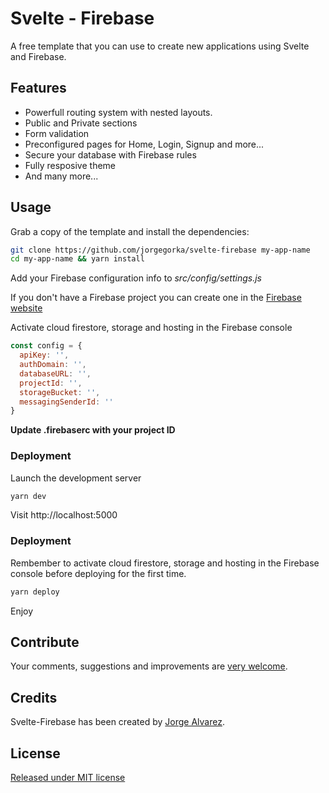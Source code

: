 # Svelte - Firebase

A free template that you can use to create new applications using Svelte and Firebase.

## Features

- Powerfull routing system with nested layouts.
- Public and Private sections
- Form validation
- Preconfigured pages for Home, Login, Signup and more...
- Secure your database with Firebase rules
- Fully resposive theme
- And many more...

## Usage

Grab a copy of the template and install the dependencies:

```bash
git clone https://github.com/jorgegorka/svelte-firebase my-app-name
cd my-app-name && yarn install
```

Add your Firebase configuration info to
_src/config/settings.js_

If you don't have a Firebase project you can create one in the
[Firebase website](https://firebase.google.com/)

Activate cloud firestore, storage and hosting in the Firebase console

```javascript
const config = {
  apiKey: '',
  authDomain: '',
  databaseURL: '',
  projectId: '',
  storageBucket: '',
  messagingSenderId: ''
}
```

**Update .firebaserc with your project ID**

### Deployment

Launch the development server

```bash
yarn dev
```

Visit http://localhost:5000

### Deployment

Rembember to activate cloud firestore, storage and hosting in the Firebase console before deploying for the first time.

```bash
yarn deploy
```

Enjoy

## Contribute

Your comments, suggestions and improvements are [very welcome](https://github.com/jorgegorka/svelte-firebase/issues).

## Credits

Svelte-Firebase has been created by [Jorge Alvarez](https://www.alvareznavarro.es).

## License

[Released under MIT license](http://www.opensource.org/licenses/MIT)
